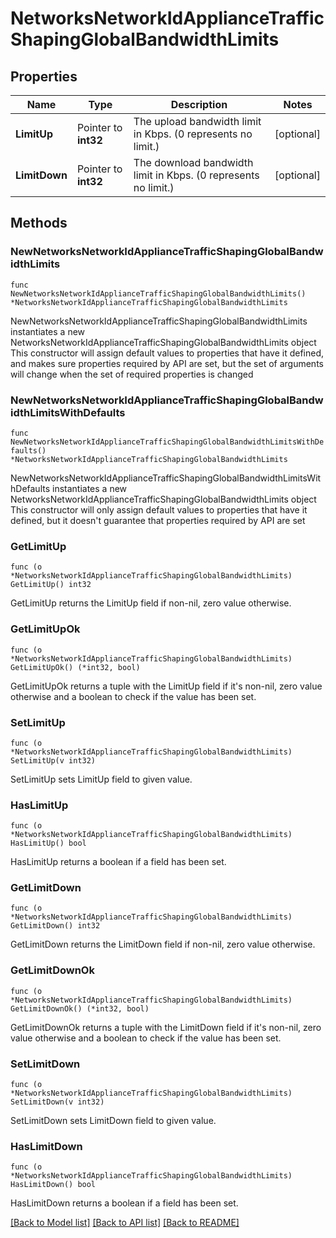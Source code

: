 # NetworksNetworkIdApplianceTrafficShapingGlobalBandwidthLimits

## Properties

Name | Type | Description | Notes
------------ | ------------- | ------------- | -------------
**LimitUp** | Pointer to **int32** | The upload bandwidth limit in Kbps. (0 represents no limit.) | [optional] 
**LimitDown** | Pointer to **int32** | The download bandwidth limit in Kbps. (0 represents no limit.) | [optional] 

## Methods

### NewNetworksNetworkIdApplianceTrafficShapingGlobalBandwidthLimits

`func NewNetworksNetworkIdApplianceTrafficShapingGlobalBandwidthLimits() *NetworksNetworkIdApplianceTrafficShapingGlobalBandwidthLimits`

NewNetworksNetworkIdApplianceTrafficShapingGlobalBandwidthLimits instantiates a new NetworksNetworkIdApplianceTrafficShapingGlobalBandwidthLimits object
This constructor will assign default values to properties that have it defined,
and makes sure properties required by API are set, but the set of arguments
will change when the set of required properties is changed

### NewNetworksNetworkIdApplianceTrafficShapingGlobalBandwidthLimitsWithDefaults

`func NewNetworksNetworkIdApplianceTrafficShapingGlobalBandwidthLimitsWithDefaults() *NetworksNetworkIdApplianceTrafficShapingGlobalBandwidthLimits`

NewNetworksNetworkIdApplianceTrafficShapingGlobalBandwidthLimitsWithDefaults instantiates a new NetworksNetworkIdApplianceTrafficShapingGlobalBandwidthLimits object
This constructor will only assign default values to properties that have it defined,
but it doesn't guarantee that properties required by API are set

### GetLimitUp

`func (o *NetworksNetworkIdApplianceTrafficShapingGlobalBandwidthLimits) GetLimitUp() int32`

GetLimitUp returns the LimitUp field if non-nil, zero value otherwise.

### GetLimitUpOk

`func (o *NetworksNetworkIdApplianceTrafficShapingGlobalBandwidthLimits) GetLimitUpOk() (*int32, bool)`

GetLimitUpOk returns a tuple with the LimitUp field if it's non-nil, zero value otherwise
and a boolean to check if the value has been set.

### SetLimitUp

`func (o *NetworksNetworkIdApplianceTrafficShapingGlobalBandwidthLimits) SetLimitUp(v int32)`

SetLimitUp sets LimitUp field to given value.

### HasLimitUp

`func (o *NetworksNetworkIdApplianceTrafficShapingGlobalBandwidthLimits) HasLimitUp() bool`

HasLimitUp returns a boolean if a field has been set.

### GetLimitDown

`func (o *NetworksNetworkIdApplianceTrafficShapingGlobalBandwidthLimits) GetLimitDown() int32`

GetLimitDown returns the LimitDown field if non-nil, zero value otherwise.

### GetLimitDownOk

`func (o *NetworksNetworkIdApplianceTrafficShapingGlobalBandwidthLimits) GetLimitDownOk() (*int32, bool)`

GetLimitDownOk returns a tuple with the LimitDown field if it's non-nil, zero value otherwise
and a boolean to check if the value has been set.

### SetLimitDown

`func (o *NetworksNetworkIdApplianceTrafficShapingGlobalBandwidthLimits) SetLimitDown(v int32)`

SetLimitDown sets LimitDown field to given value.

### HasLimitDown

`func (o *NetworksNetworkIdApplianceTrafficShapingGlobalBandwidthLimits) HasLimitDown() bool`

HasLimitDown returns a boolean if a field has been set.


[[Back to Model list]](../README.md#documentation-for-models) [[Back to API list]](../README.md#documentation-for-api-endpoints) [[Back to README]](../README.md)


